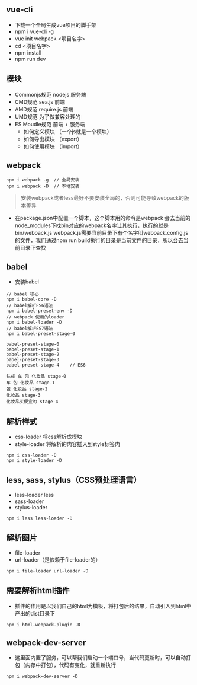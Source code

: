## vue-cli

- 下载一个全局生成vue项目的脚手架
- npm i vue-cli -g
- vue init webpack <项目名字>
- cd <项目名字>
- npm install
- npm run dev

## 模块

- Commonjs规范 nodejs 服务端
- CMD规范 sea.js 前端
- AMD规范 require.js 前端
- UMD规范 为了做兼容处理的
- ES Moudle规范 前端 + 服务端 
  - 如何定义模块  （一个js就是一个模块）
  - 如何导出模块  （export）
  - 如何使用模块  （import）

## webpack

```
npm i webpack -g  // 全局安装
npm i webpack -D  // 本地安装
```

> 安装webpack或者less最好不要安装全局的，否则可能导致webpack的版本差异

- 在package.json中配置一个脚本，这个脚本用的命令是webpack 会去当前的node_modules下找bin对应的webpack名字让其执行，执行的就是bin/weboack.js webpack.js需要当前目录下有个名字叫weboack.config.js的文件，我们通过npm run build执行的目录是当前文件的目录，所以会去当前目录下查找

## babel

- 安装babel
```
// babel 核心
npm i babel-core -D
// babel解析ES6语法
npm i babel-preset-env -D
// webpack 使用的loader
npm i babel-loader -D
// babel解析ES7语法
npm i babel-preset-stage-0
```

```
babel-preset-stage-0
babel-preset-stage-1
babel-preset-stage-2
babel-preset-stage-3
babel-preset-stage-4    // ES6

钻戒 车 包 化妆品 stage-0
车 包 化妆品 stage-1
包 化妆品 stage-2
化妆品 stage-3
化妆品买便宜的 stage-4
```

## 解析样式

- css-loader 将css解析成模块
- style-loader 将解析的内容插入到style标签内

```
npm i css-loader -D
npm i style-loader -D
```

## less, sass, stylus（CSS预处理语言）

- less-loader   less 
- sass-loader
- stylus-loader

```
npm i less less-loader -D
```

## 解析图片

- file-loader
- url-loader（是依赖于file-loader的）

```
npm i file-loader url-loader -D
```

## 需要解析html插件

- 插件的作用是以我们自己的html为模板，将打包后的结果，自动引入到html中产出的dist目录下

```
npm i html-webpack-plugin -D
```

## webpack-dev-server

- 这里面内置了服务，可以帮我们启动一个端口号，当代码更新时，可以自动打包（内存中打包），代码有变化，就重新执行

```
npm i webpack-dev-server -D
```